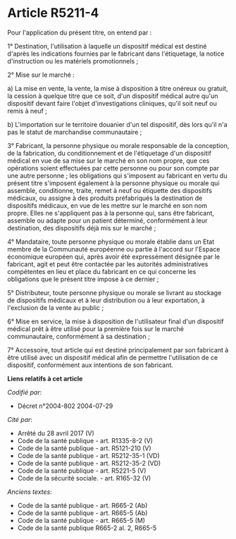 # Article R5211-4

Pour l'application du présent titre, on entend par :

1° Destination, l'utilisation à laquelle un dispositif médical est destiné d'après les indications fournies par le fabricant
dans l'étiquetage, la notice d'instruction ou les matériels promotionnels ;

2° Mise sur le marché :

a) La mise en vente, la vente, la mise à disposition à titre onéreux ou gratuit, la cession à quelque titre que ce soit, d'un
dispositif médical autre qu'un dispositif devant faire l'objet d'investigations cliniques, qu'il soit neuf ou remis à neuf ;

b) L'importation sur le territoire douanier d'un tel dispositif, dès lors qu'il n'a pas le statut de marchandise
communautaire ;

3° Fabricant, la personne physique ou morale responsable de la conception, de la fabrication, du conditionnement et de
l'étiquetage d'un dispositif médical en vue de sa mise sur le marché en son nom propre, que ces opérations soient effectuées
par cette personne ou pour son compte par une autre personne ; les obligations qui s'imposent au fabricant en vertu du
présent titre s'imposent également à la personne physique ou morale qui assemble, conditionne, traite, remet à neuf ou
étiquette des dispositifs médicaux, ou assigne à des produits préfabriqués la destination de dispositifs médicaux, en vue de
les mettre sur le marché en son nom propre. Elles ne s'appliquent pas à la personne qui, sans être fabricant, assemble ou
adapte pour un patient déterminé, conformément à leur destination, des dispositifs déjà mis sur le marché ;

4° Mandataire, toute personne physique ou morale établie dans un Etat membre de la Communauté européenne ou partie à l'accord
sur l'Espace économique européen qui, après avoir été expressément désignée par le fabricant, agit et peut être contactée par
les autorités administratives compétentes en lieu et place du fabricant en ce qui concerne les obligations que le présent
titre impose à ce dernier ;

5° Distributeur, toute personne physique ou morale se livrant au stockage de dispositifs médicaux et à leur distribution ou à
leur exportation, à l'exclusion de la vente au public ;

6° Mise en service, la mise à disposition de l'utilisateur final d'un dispositif médical prêt à être utilisé pour la première
fois sur le marché communautaire, conformément à sa destination ;

7° Accessoire, tout article qui est destiné principalement par son fabricant à être utilisé avec un dispositif médical afin
de permettre l'utilisation de ce dispositif, conformément aux intentions de son fabricant.

**Liens relatifs à cet article**

_Codifié par_:

  - Décret n°2004-802 2004-07-29

_Cité par_:

  - Arrêté du 28 avril 2017 (V)
  - Code de la santé publique - art. R1335-8-2 (V)
  - Code de la santé publique - art. R5121-210 (V)
  - Code de la santé publique - art. R5212-35-1 (VD)
  - Code de la santé publique - art. R5212-35-2 (VD)
  - Code de la santé publique - art. R5221-5 (V)
  - Code de la sécurité sociale. - art. R165-32 (V)

_Anciens textes_:

  - Code de la santé publique - art. R665-2 (Ab)
  - Code de la santé publique - art. R665-5 (Ab)
  - Code de la santé publique - art. R665-5 (M)
  - Code de la santé publique R665-2 al. 2, R665-5
